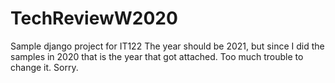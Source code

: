 # TechReviewW2020
Sample django project for IT122
The year should be 2021, but since I did the samples in 2020 that is the year that got
attached. Too much trouble to change it. Sorry.
